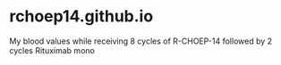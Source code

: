 # rchoep14.github.io
My blood values while receiving 8 cycles of R-CHOEP-14 followed by 2 cycles Rituximab mono
